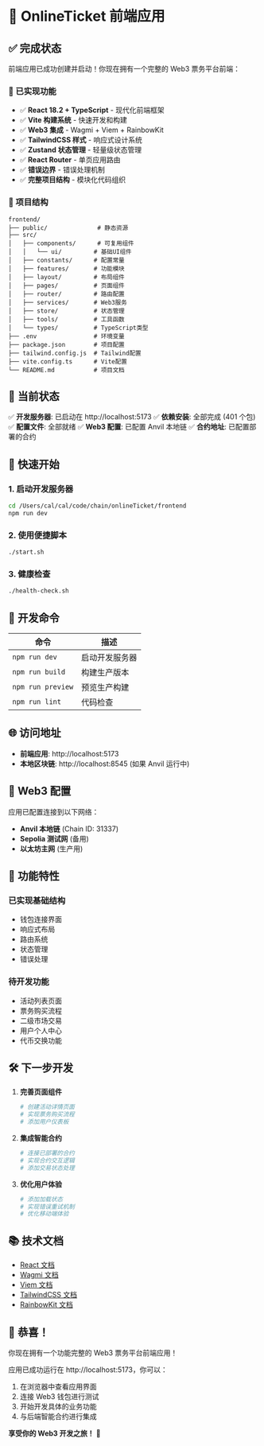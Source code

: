 # 🎫 OnlineTicket 前端应用

## ✅ 完成状态

前端应用已成功创建并启动！你现在拥有一个完整的 Web3 票务平台前端：

### 🚀 已实现功能

- ✅ **React 18.2 + TypeScript** - 现代化前端框架
- ✅ **Vite 构建系统** - 快速开发和构建
- ✅ **Web3 集成** - Wagmi + Viem + RainbowKit
- ✅ **TailwindCSS 样式** - 响应式设计系统
- ✅ **Zustand 状态管理** - 轻量级状态管理
- ✅ **React Router** - 单页应用路由
- ✅ **错误边界** - 错误处理机制
- ✅ **完整项目结构** - 模块化代码组织

### 📁 项目结构

```
frontend/
├── public/              # 静态资源
├── src/
│   ├── components/      # 可复用组件
│   │   └── ui/         # 基础UI组件
│   ├── constants/      # 配置常量
│   ├── features/       # 功能模块
│   ├── layout/         # 布局组件
│   ├── pages/          # 页面组件
│   ├── router/         # 路由配置
│   ├── services/       # Web3服务
│   ├── store/          # 状态管理
│   ├── tools/          # 工具函数
│   └── types/          # TypeScript类型
├── .env                # 环境变量
├── package.json        # 项目配置
├── tailwind.config.js  # Tailwind配置
├── vite.config.ts      # Vite配置
└── README.md           # 项目文档
```

## 🎯 当前状态

✅ **开发服务器**: 已启动在 http://localhost:5173
✅ **依赖安装**: 全部完成 (401 个包)
✅ **配置文件**: 全部就绪
✅ **Web3 配置**: 已配置 Anvil 本地链
✅ **合约地址**: 已配置部署的合约

## 🚀 快速开始

### 1. 启动开发服务器

```bash
cd /Users/cal/cal/code/chain/onlineTicket/frontend
npm run dev
```

### 2. 使用便捷脚本

```bash
./start.sh
```

### 3. 健康检查

```bash
./health-check.sh
```

## 🔧 开发命令

| 命令              | 描述           |
| ----------------- | -------------- |
| `npm run dev`     | 启动开发服务器 |
| `npm run build`   | 构建生产版本   |
| `npm run preview` | 预览生产构建   |
| `npm run lint`    | 代码检查       |

## 🌐 访问地址

- **前端应用**: http://localhost:5173
- **本地区块链**: http://localhost:8545 (如果 Anvil 运行中)

## 🔗 Web3 配置

应用已配置连接到以下网络：

- **Anvil 本地链** (Chain ID: 31337)
- **Sepolia 测试网** (备用)
- **以太坊主网** (生产用)

## 📱 功能特性

### 已实现基础结构

- 钱包连接界面
- 响应式布局
- 路由系统
- 状态管理
- 错误处理

### 待开发功能

- 活动列表页面
- 票务购买流程
- 二级市场交易
- 用户个人中心
- 代币交换功能

## 🛠️ 下一步开发

1. **完善页面组件**

   ```bash
   # 创建活动详情页面
   # 实现票务购买流程
   # 添加用户仪表板
   ```

2. **集成智能合约**

   ```bash
   # 连接已部署的合约
   # 实现合约交互逻辑
   # 添加交易状态处理
   ```

3. **优化用户体验**
   ```bash
   # 添加加载状态
   # 实现错误重试机制
   # 优化移动端体验
   ```

## 📚 技术文档

- [React 文档](https://react.dev/)
- [Wagmi 文档](https://wagmi.sh/)
- [Viem 文档](https://viem.sh/)
- [TailwindCSS 文档](https://tailwindcss.com/)
- [RainbowKit 文档](https://rainbowkit.com/)

## 🎉 恭喜！

你现在拥有一个功能完整的 Web3 票务平台前端应用！

应用已成功运行在 http://localhost:5173，你可以：

1. 在浏览器中查看应用界面
2. 连接 Web3 钱包进行测试
3. 开始开发具体的业务功能
4. 与后端智能合约进行集成

**享受你的 Web3 开发之旅！** 🚀

